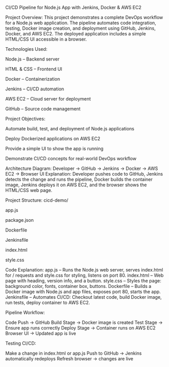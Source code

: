 CI/CD Pipeline for Node.js App with Jenkins, Docker & AWS EC2

Project Overview:
This project demonstrates a complete DevOps workflow for a Node.js web application. The pipeline automates code integration, testing, Docker image creation, and deployment using GitHub, Jenkins, Docker, and AWS EC2. The deployed application includes a simple HTML/CSS UI accessible in a browser.

Technologies Used:

Node.js – Backend server

HTML & CSS – Frontend UI

Docker – Containerization

Jenkins – CI/CD automation

AWS EC2 – Cloud server for deployment

GitHub – Source code management

Project Objectives:

Automate build, test, and deployment of Node.js applications

Deploy Dockerized applications on AWS EC2

Provide a simple UI to show the app is running

Demonstrate CI/CD concepts for real-world DevOps workflow

Architecture Diagram:
Developer → GitHub → Jenkins → Docker → AWS EC2 → Browser UI
Explanation: Developer pushes code to GitHub, Jenkins detects the change and runs the pipeline, Docker builds the container image, Jenkins deploys it on AWS EC2, and the browser shows the HTML/CSS web page.

Project Structure:
cicd-demo/

app.js

package.json

Dockerfile

Jenkinsfile

index.html

style.css

Code Explanation:
app.js – Runs the Node.js web server, serves index.html for / requests and style.css for styling, listens on port 80.
index.html – Web page with heading, version info, and a button.
style.css – Styles the page: background color, fonts, container box, buttons.
Dockerfile – Builds a Docker image with Node.js and app files, exposes port 80, starts the app.
Jenkinsfile – Automates CI/CD: Checkout latest code, build Docker image, run tests, deploy container to AWS EC2.

Pipeline Workflow:

Code Push → GitHub
Build Stage → Docker image is created
Test Stage → Ensure app runs correctly
Deploy Stage → Container runs on AWS EC2
Browser UI → Updated app is live

Testing CI/CD:

Make a change in index.html or app.js
Push to GitHub → Jenkins automatically redeploys
Refresh browser → changes are live








